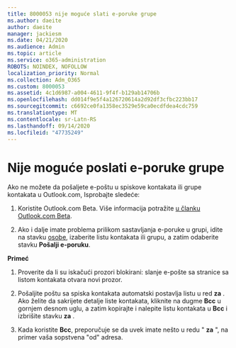```yaml
---
title: 8000053 nije moguće slati e-poruke grupe
ms.author: daeite
author: daeite
manager: jackiesm
ms.date: 04/21/2020
ms.audience: Admin
ms.topic: article
ms.service: o365-administration
ROBOTS: NOINDEX, NOFOLLOW
localization_priority: Normal
ms.collection: Adm_O365
ms.custom: 8000053
ms.assetid: 4c1d6987-a004-4611-9f4f-b129ab14706b
ms.openlocfilehash: dd014f9e5f4a126720614a2d92df3cfbc223bb17
ms.sourcegitcommit: c6692ce0fa1358ec3529e59ca0ecdfdea4cdc759
ms.translationtype: MT
ms.contentlocale: sr-Latn-RS
ms.lasthandoff: 09/14/2020
ms.locfileid: "47735249"
---
```

# <a name="unable-to-send-group-emails"></a>Nije moguće poslati e-poruke grupe

Ako ne možete da pošaljete e-poštu u spiskove kontakata ili grupe kontakata u Outlook.com, Isprobajte sledeće:
  
1. Koristite Outlook.com Beta. Više informacija potražite [u članku Outlook.com Beta](https://support.office.com/article/e2261c7f-d413-4084-8f22-21282f42d8cf).
    
2. Ako i dalje imate problema prilikom sastavljanja e-poruke u grupi, idite na stavku [osobe](https://outlook.live.com/people/), izaberite listu kontakata ili grupu, a zatim odaberite stavku **Pošalji e-poruku**.
    
 **Primeć**
  
1. Proverite da li su iskačući prozori blokirani: slanje e-pošte sa stranice sa listom kontakata otvara novi prozor.
    
2. Pošaljite poštu sa spiska kontakata automatski postavlja listu u red **za** . Ako želite da sakrijete detalje liste kontakata, kliknite na dugme **Bcc** u gornjem desnom uglu, a zatim kopirajte i nalepite listu kontakata u **Bcc** i izbrišite stavku **za** . 
    
3. Kada koristite **Bcc**, preporučuje se da uvek imate nešto u redu " **za** ", na primer vaša sopstvena "od" adresa. 
    

